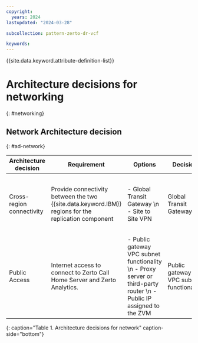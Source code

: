 ```yaml
---
copyright:
  years: 2024
lastupdated: "2024-03-28"

subcollection: pattern-zerto-dr-vcf

keywords:
---
```


{{site.data.keyword.attribute-definition-list}}

# Architecture decisions for networking
{: #networking}

## Network Architecture decision
{: #ad-network}

| **Architecture decision**                                                       | **Requirement**                                                                | **Options**                                                                                             | **Decision**                            | **Rationale**                                                                                                                                                             |
|---------------------------------------------------------------------------------|--------------------------------------------------------------------------------|---------------------------------------------------------------------------------------------------------|-----------------------------------------|---------------------------------------------------------------------------------------------------------------------------------------------------------------------------|
| Cross-region connectivity                                                       | Provide connectivity between the two {{site.data.keyword.IBM}} regions for the replication component | - Global Transit Gateway  \n -  Site to Site VPN                                                                | Global Transit Gateway                  | Connecting over VPC {{site.data.keyword.IBM_notm}} core network, allows better performance without unnecessary IPsec overhead. Zerto components can natively use TLS to communicate with each other. |
| Public Access                                                                   | Internet access to connect to Zerto Call Home Server and Zerto Analytics.      | - Public gateway VPC subnet functionality  \n -  Proxy server or third-party router  \n -  Public IP assigned to the ZVM | Public gateway VPC subnet functionality | Built-in {{site.data.keyword.vpc_short}} functionality, providing some level of security. NAT is used with no direct internet exposure of the ZVM.                                    |
{: caption="Table 1. Architecture decisions for network" caption-side="bottom"}
